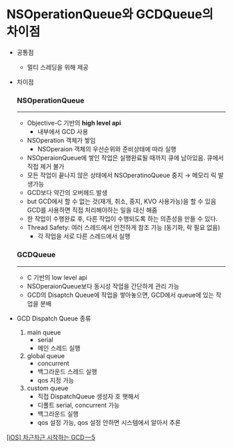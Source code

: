 # NSOperationQueue와 GCDQueue의 차이점

- 공통점
    - 멀티 스레딩을 위해 제공
- 차이점
    
    ### NSOperationQueue
    
    ---
    
    - Objective-C 기반의 **high level api**
        - 내부에서 GCD 사용
    - NSOperation 객체가 쌓임
        - NSOperaion 객체의 우선순위와 준비상태에 따라 실행
    - NSOperaionQueue에 쌓인 작업은 실행완료될 때까지 큐에 남아있음. 큐에서 직접 제거 불가
    - 모든 작업이 끝나지 않은 상태에서 NSOperatinoQueue 중지 → 메모리 릭 발생가능
    - GCD보다 약간의 오버헤드 발생
    - but GCD에서 할 수 없는 것(재개, 취소, 중지, KVO 사용가능)을 할 수 있음 GCD를 사용하면 직접 처리해야하는 일을 대신 해줌
    - 한 작업이 수행완료 후, 다른 작업이 수행되도록 하는 의존성을 만들 수 있다.
    - Thread Safety: 여러 스레드에서 안전하게 참조 가능 (동기화, 락 필요 없음)
        - 각 작업을 서로 다른 스레드에서 실행
    
    ### GCDQueue
    
    ---
    
    - C 기반의 low level api
    - NSOperaionQueue보다 동시성 작업을 간단하게 관리 가능
    - GCD의 Disaptch Queue에 작업을 쌓아놓으면, GCD에서 queue에 있는 작업을 분배
- GCD Dispatch Queue 종류
    1. main queue
        - serial
        - 메인 스레드 실행
    2. global queue
        - concurrent
        - 백그라운드 스레드 실행
        - qos 지정 가능
    3. custom queue
        - 직접 DispatchQueue 생성자 호 햇해서
        - 디폴트 serial, concurrent 가능
        - 백그라운드 실행
        - qos 설정 가능, qos 설정 안하면 시스템에서 알아서 추론
        

[[iOS] 차근차근 시작하는 GCD — 5](https://sujinnaljin.medium.com/ios-차근차근-시작하는-gcd-5-c8e6eee3327b)